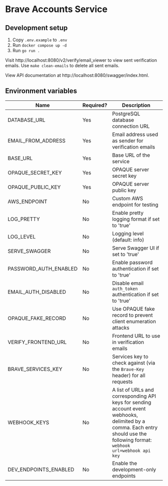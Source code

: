 # Brave Accounts Service

## Development setup

1. Copy `.env.example` to `.env`
2. Run `docker compose up -d`
3. Run `go run .`

Visit http://localhost:8080/v2/verify/email_viewer to view sent verification emails.
Use `make clean-emails` to delete all sent emails.

View API documentation at http://localhost:8080/swagger/index.html.

## Environment variables

| Name | Required? | Description |
|------|-----------|-------------|
| DATABASE_URL | Yes | PostgreSQL database connection URL |
| EMAIL_FROM_ADDRESS | Yes | Email address used as sender for verification emails |
| BASE_URL | Yes | Base URL of the service |
| OPAQUE_SECRET_KEY | Yes | OPAQUE server secret key |
| OPAQUE_PUBLIC_KEY | Yes | OPAQUE server public key |
| AWS_ENDPOINT | No | Custom AWS endpoint for testing |
| LOG_PRETTY | No | Enable pretty logging format if set to 'true' |
| LOG_LEVEL | No | Logging level (default: info) |
| SERVE_SWAGGER | No | Serve Swagger UI if set to 'true' |
| PASSWORD_AUTH_ENABLED | No | Enable password authentication if set to 'true' |
| EMAIL_AUTH_DISABLED | No | Disable email `auth_token` authentication if set to 'true' |
| OPAQUE_FAKE_RECORD | No | Use OPAQUE fake record to prevent client enumeration attacks |
| VERIFY_FRONTEND_URL | No | Frontend URL to use in verification emails |
| BRAVE_SERVICES_KEY | No | Services key to check against (via the `Brave-Key` header) for all requests |
| WEBHOOK_KEYS | No | A list of URLs and corresponding API keys for sending account event webhooks, delimited by a comma. Each entry should use the following format: `webhook url=webhook api key` |
| DEV_ENDPOINTS_ENABLED | No | Enable the development-only endpoints |
